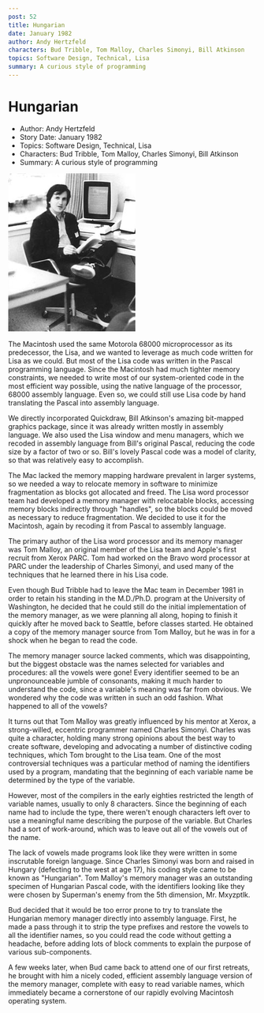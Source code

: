 ```yaml
---
post: 52
title: Hungarian
date: January 1982
author: Andy Hertzfeld
characters: Bud Tribble, Tom Malloy, Charles Simonyi, Bill Atkinson
topics: Software Design, Technical, Lisa
summary: A curious style of programming
---
```


# Hungarian
* Author: Andy Hertzfeld
* Story Date: January 1982
* Topics: Software Design, Technical, Lisa
* Characters: Bud Tribble, Tom Malloy, Charles Simonyi, Bill Atkinson
* Summary: A curious style of programming

![Charles Simonyi in the early days](images/Macintosh/simonyi.jpg) 

    
The Macintosh used the same Motorola 68000 microprocessor as its predecessor, the Lisa, and we wanted to leverage as much code written for Lisa as we could.  But most of the Lisa code was written in the Pascal programming language.  Since the Macintosh had much tighter memory constraints, we needed to write most of our system-oriented code in the most efficient way possible, using the native language of the processor, 68000 assembly language.  Even so, we could still use Lisa code by hand translating the Pascal into assembly language.


We directly incorporated Quickdraw, Bill Atkinson's amazing bit-mapped graphics package, since it was already written mostly in assembly language.  We also used the Lisa window and menu managers, which we recoded in assembly language from Bill's original Pascal,  reducing the code size by a factor of two or so.  Bill's lovely Pascal code was a model of clarity, so that was relatively easy to accomplish.

The Mac lacked the memory mapping hardware prevalent in larger systems, so we needed a way to relocate memory in software to minimize fragmentation as blocks got allocated and freed.  The Lisa word processor team had developed a memory manager with relocatable blocks, accessing  memory blocks indirectly through "handles", so the blocks could be moved as necessary to reduce fragmentation.  We decided to use  it for the Macintosh, again by recoding it from Pascal to assembly language.

The primary author of the Lisa word processor and its memory manager was Tom Malloy, an original member of the Lisa team and Apple's first recruit from Xerox PARC.  Tom had worked on the Bravo word processor at PARC under the leadership of Charles Simonyi, and used many of the techniques that he learned there in his Lisa code.

Even though Bud Tribble had to leave the Mac team in December 1981 in order to retain his standing in the M.D./Ph.D. program at the University of Washington, he decided that he could still do the initial implementation of the memory manager, as we were planning all along, hoping to finish it quickly after he moved back to Seattle, before classes started.  He obtained a copy of the memory manager source from Tom Malloy, but he was in for a shock when he began to read the code.

The memory manager source lacked comments, which was disappointing, but the biggest obstacle was the names selected for variables and procedures: all the vowels were gone!  Every identifier seemed to be an unpronounceable jumble of consonants, making it much harder to understand the code, since a variable's meaning was far from obvious.  We wondered why the code was written in such an odd fashion.  What happened to all of the vowels?

It turns out that Tom Malloy was greatly influenced by his mentor at Xerox, a strong-willed, eccentric programmer named Charles Simonyi.  Charles was quite a character, holding many strong opinions about the best way to create software, developing and advocating a number of distinctive coding techniques, which Tom brought to the Lisa team.  One of the most controversial techniques was a particular method of naming the identifiers used by a program, mandating that the beginning of each variable name be determined by the type of the variable.

However, most of the compilers in the early eighties restricted the length of variable names, usually to only 8 characters.  Since the beginning of each name had to include the type, there weren't enough characters left over to use a meaningful name describing the purpose of the variable.  But Charles had a sort of work-around, which was to leave out all of the vowels out of the name.

The lack of vowels made programs look like they were written in some inscrutable foreign language.  Since Charles Simonyi was born and raised in Hungary (defecting to the west at age 17), his coding style came to be known as "Hungarian".   Tom Malloy's memory manager was an outstanding specimen of Hungarian Pascal code, with the identifiers looking like they were chosen by Superman's enemy from the 5th dimension, Mr. Mxyzptlk.

Bud decided that it would be too error prone to try to translate the Hungarian memory manager directly into assembly language.  First, he made a pass through it to strip the type prefixes and restore the vowels to all the identifier names, so you could read the code without getting a headache, before adding lots of block comments to explain the purpose of various sub-components.

 A few weeks later, when Bud came back to attend one of our first retreats, he brought with him a nicely coded, efficient assembly language version of the memory manager, complete with easy to read variable names, which immediately became a cornerstone of our rapidly evolving Macintosh operating system.

